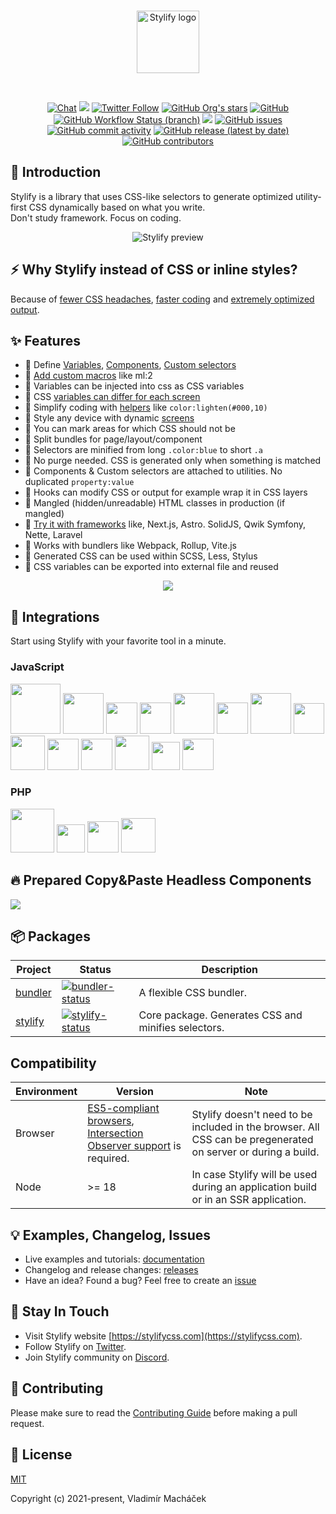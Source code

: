 <br>

<p align="center">
	<a href="https://stylifycss.com" target="_blank" rel="noopener noreferrer">
		<img src="https://stylifycss.com/images/logo/horizontal.svg?v2" height="100" alt="Stylify logo">
	</a>
</p>

<br>

<p align="center">
<a href="https://discord.gg/NuJsk5SMDz"><img src="https://img.shields.io/badge/chat-on%20discord-7289da.svg?sanitize=true" alt="Chat"></a>
<a href="https://github.com/stylify/packages/discussions"><img src="https://user-images.githubusercontent.com/14016808/132510133-76bb66a9-951f-4411-9236-140cac7b7472.png"></a>
<a href="https://twitter.com/stylifycss"><img alt="Twitter Follow" src="https://img.shields.io/twitter/follow/stylifycss?style=social"></a>
<a href="https://github.com/stylify/packages"><img alt="GitHub Org's stars" src="https://img.shields.io/github/stars/stylify/packages?style=social"></a>
<a href="https://github.com/stylify/packages/blob/master/LICENSE"><img alt="GitHub" src="https://img.shields.io/github/license/stylify/packages"></a>
<br>
<a href="(https://github.com/stylify/packages/actions/workflows/tests.yaml"><img alt="GitHub Workflow Status (branch)" src="https://github.com/stylify/packages/actions/workflows/tests.yaml/badge.svg"></a>
<a href="https://codecov.io/gh/stylify/packages"><img src="https://codecov.io/gh/stylify/packages/branch/master/graph/badge.svg?token=ZJLKX877DF"/></a>
<a href="https://github.com/stylify/packages/issues"><img alt="GitHub issues" src="https://img.shields.io/github/issues/stylify/packages"></a>
<a href="https://github.com/stylify/packages"><img alt="GitHub commit activity" src="https://img.shields.io/github/commit-activity/m/stylify/packages"></a>
<a href="https://github.com/stylify/packages/releases"><img alt="GitHub release (latest by date)" src="https://img.shields.io/github/v/release/stylify/packages"></a>
<a href="https://github.com/stylify/packages"><img alt="GitHub contributors" src="https://img.shields.io/github/contributors/stylify/packages"></a>
</p>

## 💎 Introduction

Stylify is a library that uses CSS-like selectors to generate optimized utility-first CSS dynamically based on what you write.<br>
Don't study framework. Focus on coding.

<p align="center">
<img src="https://raw.githubusercontent.com/stylify/packages/master/stylify-intro-v2.gif" alt="Stylify preview">
</p>

## ⚡ Why Stylify instead of CSS or inline styles?
Because of [fewer CSS headaches](https://stylifycss.com/docs/get-started/why-stylify-css#problems-stylify-css-tries-to-solve), [faster coding](https://stylifycss.com/docs/get-started/why-stylify-css#faster-coding) and [extremely optimized output](https://stylifycss.com/docs/get-started/why-stylify-css#output-optimization).

## ✨ Features

- 💎 Define [Variables](https://stylifycss.com/docs/stylify/compiler#variables), [Components](https://stylifycss.com/docs/stylify/compiler#components), [Custom selectors](https://stylifycss.com/docs/stylify/compiler#customselectors)
- 💎 [Add custom macros](https://stylifycss.com/docs/stylify/compiler#macros) like ml:2
- 💎 Variables can be injected into css as CSS variables
- 💎 CSS [variables can differ for each screen](https://stylifycss.com/docs/stylify/compiler#variables)
- 💎 Simplify coding with [helpers](https://stylifycss.com/docs/stylify/compiler#helpers) like `color:lighten(#000,10)`
- 💎 Style any device with dynamic [screens](https://stylifycss.com/docs/stylify/compiler#screens)
- 💎 You can mark areas for which CSS should not be
- 💎 Split bundles for page/layout/component
- 💎 Selectors are minified from long `.color:blue` to short `.a`
- 💎 No purge needed. CSS is generated only when something is matched
- 💎 Components & Custom selectors are attached to utilities. No duplicated `property:value`
- 💎 Hooks can modify CSS or output for example wrap it in CSS layers
- 💎 Mangled (hidden/unreadable) HTML classes in production (if mangled)
- 💎 [Try it with frameworks](https://stylifycss.com/docs/integrations) like, Next.js, Astro. SolidJS, Qwik Symfony, Nette, Laravel
- 💎 Works with bundlers like Webpack, Rollup, Vite.js
- 💎 Generated CSS can be used within SCSS, Less, Stylus
- 💎 CSS variables can be exported into external file and reused

<p align="center"><a href="https://stylifycss.com"><img src="https://user-images.githubusercontent.com/14016808/132552680-ae877b45-5796-42df-b507-c0f6b9cf4706.png"></a></p>

## 🚀 Integrations
Start using Stylify with your favorite tool in a minute.

### JavaScript
<a href="https://stylifycss.com/docs/integrations/nextjs"><img src="https://stylifycss.com//images/brands/nextjs-light.svg" width="80" alt=""></a>
<a href="https://stylifycss.com/docs/integrations/nuxtjs"><img src="https://stylifycss.com//images/brands/nuxtjs.svg" height="65" alt=""></a>
<a href="https://stylifycss.com/docs/integrations/reactjs"><img src="https://stylifycss.com//images/brands/react.png" height="50" alt=""></a>
<a href="https://stylifycss.com/docs/integrations/vuejs"><img src="https://stylifycss.com//images/brands/vuejs.svg" height="50" alt=""></a>
<a href="https://stylifycss.com/docs/integrations/angular"><img src="https://stylifycss.com//images/brands/angular.svg" height="65" alt=""></a>
<a href="https://stylifycss.com/docs/integrations/astro"><img src="https://stylifycss.com//images/brands/astro-light.svg" height="50" alt=""></a>
<a href="https://stylifycss.com/docs/integrations/remix"><img src="https://stylifycss.com//images/brands/remix.svg" height="65" alt=""></a>
<a href="https://stylifycss.com/docs/integrations/solidjs"><img src="https://stylifycss.com//images/brands/solidjs.svg" height="49" alt=""></a>
<a href="https://stylifycss.com/docs/integrations/qwik"><img src="https://stylifycss.com//images/brands/qwik.svg" height="55" alt=""></a>
<a href="https://stylifycss.com/docs/integrations/svelte"><img src="https://stylifycss.com//images/brands/svelte.svg" height="50" alt=""></a>
<a href="https://stylifycss.com/docs/integrations/vitejs"><img src="https://stylifycss.com//images/brands/vite.svg" height="50" alt=""></a>
<a href="https://stylifycss.com/docs/integrations/webpack"><img src="https://stylifycss.com//images/brands/webpack.svg" height="55" alt=""></a>
<a href="https://stylifycss.com/docs/integrations/rollupjs"><img src="https://stylifycss.com//images/brands/rollupjs.svg" height="45" alt=""></a>
<a href="https://stylifycss.com/docs/integrations/nodejs"><img src="https://stylifycss.com//images/brands/nodejs.svg" height="50" alt=""></a>

### PHP
<a href="https://stylifycss.com/docs/integrations/symfony"><img src="https://stylifycss.com//images/brands/symfony.svg" height="70" alt=""></a>
<a href="https://stylifycss.com/docs/integrations/laravel"><img src="https://stylifycss.com//images/brands/laravel.svg" height="45" alt=""></a>
<a href="https://stylifycss.com/docs/integrations/nette"><img src="https://stylifycss.com//images/brands/nette.png" height="50" alt=""></a>
<a href="https://stylifycss.com/docs/integrations/cakephp"><img src="https://stylifycss.com//images/brands/cakephp.png" height="55" alt=""></a>

## 🔥 Prepared Copy&Paste Headless Components
<a href="https://stylifycss.com/snippets/components"><img src="https://stylifycss.com/images/snippets/components/og-image.jpg"></a>

## 📦 Packages

| Project               | Status                                                       | Description                                                                          |
| --------------------- | ------------------------------------------------------------ | -------------------------------------------------------------------------------------|
| [bundler]             | [![bundler-status]][bundler-package]                         | A flexible CSS bundler.                                                              |
| [stylify]             | [![stylify-status]][stylify-package]                         | Core package. Generates CSS and minifies selectors.                                  |

[bundler]: https://github.com/stylify/packages/tree/master/packages/bundler
[bundler-status]: https://img.shields.io/npm/v/@stylify/bundler?color=%2301befe&label=Version&style=for-the-badge
[bundler-package]: https://npmjs.com/package/@stylify/bundler

[stylify]: https://github.com/stylify/packages/tree/master/packages/stylify
[stylify-status]: https://img.shields.io/npm/v/@stylify/stylify?color=%2301befe&label=Version&style=for-the-badge
[stylify-package]: https://npmjs.com/package/@stylify/stylify

## Compatibility
| Environment | Version                                                                                                                                                          | Note                                                                                                          |
|-------------|------------------------------------------------------------------------------------------------------------------------------------------------------------------|---------------------------------------------------------------------------------------------------------------|
| Browser     | [ES5-compliant browsers](https://caniuse.com/?search=ES5), [Intersection Observer support](https://caniuse.com/?search=intersection%20observer) is required.     | Stylify doesn't need to be included in the browser. All CSS can be pregenerated on server or during a build.  |
| Node        | >= 18                                                                                                                                                            | In case Stylify will be used during an application build or in an SSR application.                            |

## 💡 Examples, Changelog, Issues
- Live examples and tutorials: [documentation](https://stylifycss.com/docs/get-started)
- Changelog and release changes: [releases](https://github.com/stylify/packages/releases)
- Have an idea? Found a bug? Feel free to create an [issue](https://github.com/stylify/packages/issues)

## 🤟 Stay In Touch

- Visit Stylify website [https://stylifycss.com](https://stylifycss.com).
- Follow Stylify on [Twitter](https://twitter.com/stylify_dev).
- Join Stylify community on [Discord](https://discord.gg/NuJsk5SMDz).

## 👷 Contributing
Please make sure to read the [Contributing Guide](https://github.com/stylify/packages/blob/master/.github/CODE_OF_CONDUCT.md) before making a pull request.

## 📝 License

[MIT](https://opensource.org/licenses/MIT)

Copyright (c) 2021-present, Vladimír Macháček
